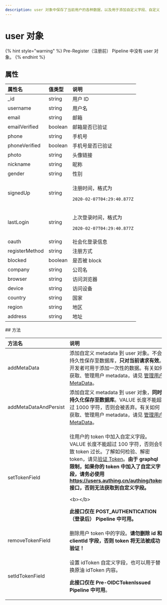 ```yaml
---
description: user 对象中保存了当前用户的各种数据，以及用于添加自定义字段、自定义 token 字段的方法。
---
```


# user 对象

{% hint style="warning" %}
Pre-Register（注册前） Pipeline 中没有 user  对象。
{% endhint %}

## 属性 <a id="variables"></a>

<table>
  <thead>
    <tr>
      <th style="text-align:left">&#x5C5E;&#x6027;&#x540D;</th>
      <th style="text-align:left">&#x503C;&#x7C7B;&#x578B;</th>
      <th style="text-align:left">&#x8BF4;&#x660E;</th>
    </tr>
  </thead>
  <tbody>
    <tr>
      <td style="text-align:left">_id</td>
      <td style="text-align:left">string</td>
      <td style="text-align:left">&#x7528;&#x6237; ID</td>
    </tr>
    <tr>
      <td style="text-align:left">username</td>
      <td style="text-align:left">string</td>
      <td style="text-align:left">&#x7528;&#x6237;&#x540D;</td>
    </tr>
    <tr>
      <td style="text-align:left">email</td>
      <td style="text-align:left">string</td>
      <td style="text-align:left">&#x90AE;&#x7BB1;</td>
    </tr>
    <tr>
      <td style="text-align:left">emailVerified</td>
      <td style="text-align:left">boolean</td>
      <td style="text-align:left">&#x90AE;&#x7BB1;&#x662F;&#x5426;&#x5DF2;&#x9A8C;&#x8BC1;</td>
    </tr>
    <tr>
      <td style="text-align:left">phone</td>
      <td style="text-align:left">string</td>
      <td style="text-align:left">&#x624B;&#x673A;&#x53F7;</td>
    </tr>
    <tr>
      <td style="text-align:left">phoneVerified</td>
      <td style="text-align:left">boolean</td>
      <td style="text-align:left">&#x624B;&#x673A;&#x53F7;&#x662F;&#x5426;&#x5DF2;&#x9A8C;&#x8BC1;</td>
    </tr>
    <tr>
      <td style="text-align:left">photo</td>
      <td style="text-align:left">string</td>
      <td style="text-align:left">&#x5934;&#x50CF;&#x94FE;&#x63A5;</td>
    </tr>
    <tr>
      <td style="text-align:left">nickname</td>
      <td style="text-align:left">string</td>
      <td style="text-align:left">&#x6635;&#x79F0;</td>
    </tr>
    <tr>
      <td style="text-align:left">gender</td>
      <td style="text-align:left">string</td>
      <td style="text-align:left">&#x6027;&#x522B;</td>
    </tr>
    <tr>
      <td style="text-align:left">signedUp</td>
      <td style="text-align:left">string</td>
      <td style="text-align:left">
        <p>&#x6CE8;&#x518C;&#x65F6;&#x95F4;&#xFF0C;&#x683C;&#x5F0F;&#x4E3A;</p>
        <p><code>2020-02-07T04:29:40.877Z</code>
        </p>
      </td>
    </tr>
    <tr>
      <td style="text-align:left">lastLogin</td>
      <td style="text-align:left">string</td>
      <td style="text-align:left">
        <p>&#x4E0A;&#x6B21;&#x767B;&#x5F55;&#x65F6;&#x95F4;&#xFF0C;&#x683C;&#x5F0F;&#x4E3A;</p>
        <p><code>2020-02-07T04:29:40.877Z</code>
        </p>
      </td>
    </tr>
    <tr>
      <td style="text-align:left">oauth</td>
      <td style="text-align:left">string</td>
      <td style="text-align:left">&#x793E;&#x4F1A;&#x5316;&#x767B;&#x5F55;&#x4FE1;&#x606F;</td>
    </tr>
    <tr>
      <td style="text-align:left">registerMethod</td>
      <td style="text-align:left">string</td>
      <td style="text-align:left">&#x6CE8;&#x518C;&#x65B9;&#x5F0F;</td>
    </tr>
    <tr>
      <td style="text-align:left">blocked</td>
      <td style="text-align:left">boolean</td>
      <td style="text-align:left">&#x662F;&#x5426;&#x88AB; block</td>
    </tr>
    <tr>
      <td style="text-align:left">company</td>
      <td style="text-align:left">string</td>
      <td style="text-align:left">&#x516C;&#x53F8;&#x540D;</td>
    </tr>
    <tr>
      <td style="text-align:left">browser</td>
      <td style="text-align:left">string</td>
      <td style="text-align:left">&#x8BBF;&#x95EE;&#x6D4F;&#x89C8;&#x5668;</td>
    </tr>
    <tr>
      <td style="text-align:left">device</td>
      <td style="text-align:left">string</td>
      <td style="text-align:left">&#x8BBF;&#x95EE;&#x8BBE;&#x5907;</td>
    </tr>
    <tr>
      <td style="text-align:left">country</td>
      <td style="text-align:left">string</td>
      <td style="text-align:left">&#x56FD;&#x5BB6;</td>
    </tr>
    <tr>
      <td style="text-align:left">region</td>
      <td style="text-align:left">string</td>
      <td style="text-align:left">&#x5730;&#x533A;</td>
    </tr>
    <tr>
      <td style="text-align:left">address</td>
      <td style="text-align:left">string</td>
      <td style="text-align:left">&#x5730;&#x5740;</td>
    </tr>
  </tbody>
</table>## 方法 <a id="methods"></a>

<table>
  <thead>
    <tr>
      <th style="text-align:left">&#x65B9;&#x6CD5;&#x540D;</th>
      <th style="text-align:left">&#x8BF4;&#x660E;</th>
      <th style="text-align:left">&#x793A;&#x4F8B;&#x4EE3;&#x7801;</th>
    </tr>
  </thead>
  <tbody>
    <tr>
      <td style="text-align:left">addMetaData</td>
      <td style="text-align:left">&#x6DFB;&#x52A0;&#x81EA;&#x5B9A;&#x4E49; metadata &#x5230; user &#x5BF9;&#x8C61;&#x3002;&#x4E0D;&#x4F1A;&#x6301;&#x4E45;&#x6027;&#x4FDD;&#x5B58;&#x81F3;&#x6570;&#x636E;&#x5E93;&#xFF0C;<b>&#x53EA;&#x5BF9;&#x5F53;&#x524D;&#x8BF7;&#x6C42;&#x6709;&#x6548;</b>&#x3002;&#x5F00;&#x53D1;&#x8005;&#x53EF;&#x7528;&#x4E8E;&#x6DFB;&#x52A0;&#x4E00;&#x6B21;&#x6027;&#x7684;&#x6570;&#x636E;&#x3002;&#x6709;&#x5173;&#x5982;&#x4F55;&#x83B7;&#x53D6;&#x3001;&#x7BA1;&#x7406;&#x7528;&#x6237;
        metadata&#xFF0C;&#x8BF7;&#x89C1; <a href="../user-metadata.md">&#x7BA1;&#x7406;&#x7528;&#x6237; MetaData</a>&#x3002;</td>
      <td
      style="text-align:left">user.addMetaData(&quot;KEY&quot;, &quot;VALUE&quot;)</td>
    </tr>
    <tr>
      <td style="text-align:left">addMetaDataAndPersist</td>
      <td style="text-align:left">&#x6DFB;&#x52A0;&#x81EA;&#x5B9A;&#x4E49; metadata &#x5230; user &#x5BF9;&#x8C61;&#xFF0C;<b>&#x540C;&#x65F6;&#x6301;&#x4E45;&#x5316;&#x4FDD;&#x5B58;&#x81F3;&#x6570;&#x636E;&#x5E93;</b>&#x3002;VALUE
        &#x957F;&#x5EA6;&#x4E0D;&#x80FD;&#x8D85;&#x8FC7; 1000 &#x5B57;&#x7B26;&#xFF0C;&#x5426;&#x5219;&#x4F1A;&#x88AB;&#x4E22;&#x5F03;&#x3002;&#x6709;&#x5173;&#x5982;&#x4F55;&#x83B7;&#x53D6;&#x3001;&#x7BA1;&#x7406;&#x7528;&#x6237;
        metadata&#xFF0C;&#x8BF7;&#x89C1; <a href="../user-metadata.md">&#x7BA1;&#x7406;&#x7528;&#x6237; MetaData</a>&#x3002;</td>
      <td
      style="text-align:left">user.addMetaDataAndPersist(&quot;KEY&quot;, &quot;VALUE&quot;)</td>
    </tr>
    <tr>
      <td style="text-align:left">setTokenField</td>
      <td style="text-align:left">
        <p>&#x5F80;&#x7528;&#x6237;&#x7684; token &#x4E2D;&#x52A0;&#x5165;&#x81EA;&#x5B9A;&#x4E49;&#x5B57;&#x6BB5;&#x3002;VALUE
          &#x957F;&#x5EA6;&#x4E0D;&#x80FD;&#x8D85;&#x8FC7; 100 &#x5B57;&#x7B26;&#xFF0C;&#x5426;&#x5219;&#x4F1A;&#x5BFC;&#x81F4;
          token &#x8FC7;&#x957F;&#x3002;&#x4E86;&#x89E3;&#x5982;&#x4F55;&#x68C0;&#x9A8C;&#x3001;&#x89E3;&#x5BC6;
          token&#xFF0C;&#x8BF7;&#x89C1;<a href="../../advanced/verify-jwt-token.md">&#x9A8C;&#x8BC1; Token</a>&#x3002;<b>&#x7531;&#x4E8E; graphql &#x9650;&#x5236;&#xFF0C;&#x5982;&#x679C;&#x4F60;&#x7684; token &#x4E2D;&#x52A0;&#x5165;&#x4E86;&#x81EA;&#x5B9A;&#x4E49;&#x5B57;&#x6BB5;&#xFF0C;&#x8BF7;&#x52A1;&#x5FC5;&#x4F7F;&#x7528; </b>
          <a
          href="https://users.authing.cn/authing/token"><b>https://users.authing.cn/authing/token</b>
            </a><b> &#x63A5;&#x53E3;&#xFF0C;&#x5426;&#x5219;&#x65E0;&#x6CD5;&#x83B7;&#x53D6;&#x5230;&#x81EA;&#x5B9A;&#x4E49;&#x5B57;&#x6BB5;&#x3002;</b>
        </p>
        <p>&lt;b&gt;&lt;/b&gt;</p>
        <p><b>&#x6B64;&#x63A5;&#x53E3;&#x4EC5;&#x5728; POST_AUTHENTICATION&#xFF08;&#x767B;&#x5F55;&#x540E;&#xFF09; Pipeline &#x4E2D;&#x53EF;&#x7528;&#x3002;</b>
        </p>
      </td>
      <td style="text-align:left">user.setTokenField(&apos;KEY&apos;, &apos;VALUE&apos;)</td>
    </tr>
    <tr>
      <td style="text-align:left">removeTokenField</td>
      <td style="text-align:left">&#x5220;&#x9664;&#x7528;&#x6237; token &#x4E2D;&#x7684;&#x5B57;&#x6BB5;&#x3002;<b>&#x8BF7;&#x52FF;&#x5220;&#x9664; id &#x548C; clientId &#x5B57;&#x6BB5;&#xFF0C;&#x5426;&#x5219; token &#x5C06;&#x65E0;&#x6CD5;&#x88AB;&#x6210;&#x529F;&#x9A8C;&#x8BC1;&#xFF01;</b>
      </td>
      <td style="text-align:left">user.removeTokenField(&apos;KEY&apos;)</td>
    </tr>
    <tr>
      <td style="text-align:left">setIdTokenField</td>
      <td style="text-align:left">
        <p>&#x8BBE;&#x7F6E; idToken &#x81EA;&#x5B9A;&#x4E49;&#x5B57;&#x6BB5;&#xFF0C;&#x4E5F;&#x53EF;&#x4EE5;&#x7528;&#x4E8E;&#x66FF;&#x6362;&#x539F;&#x6CB9;
          idToken &#x5185;&#x5BB9;&#x3002;</p>
        <p><b>&#x6B64;&#x63A5;&#x53E3;&#x4EC5;&#x5728; Pre-OIDCTokenIssued Pipeline &#x4E2D;&#x53EF;&#x7528;</b>&#x3002;</p>
      </td>
      <td style="text-align:left">user.setIdTokenField(&quot;KEY&quot;,&quot;VALUE&quot;)</td>
    </tr>
  </tbody>
</table>